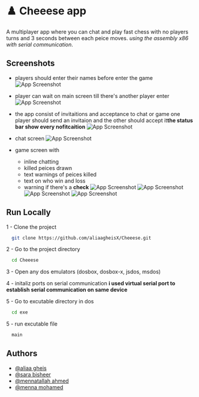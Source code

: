 # ♟️ Cheeese app

A multiplayer app where you can chat and play fast chess
with no players turns and 3 seconds between each peice moves.
_using the assembly x86 with serial communication_.

## Screenshots

-   players should enter their names before enter the game
    ![App Screenshot](https://github.com/aliaagheisX/Cheeese/blob/master/screenshots/8.png)

-   player can wait on main screen till there's another player enter
    ![App Screenshot](https://github.com/aliaagheisX/Cheeese/blob/master/screenshots/1.png)

-   the app consist of invitaitions and acceptance to chat or game one player should send an invitaion and the other should accept it**the status bar show every nofitcaition**
    ![App Screenshot](https://github.com/aliaagheisX/Cheeese/blob/master/screenshots/2.png)

-   chat screen
    ![App Screenshot](https://github.com/aliaagheisX/Cheeese/blob/master/screenshots/3.png)

-   game screen with
    -   inline chatting
    -   killed peices drawn
    -   text warnings of peices killed
    -   text on who win and loss
    -   warning if there's a **check**
        ![App Screenshot](https://github.com/aliaagheisX/Cheeese/blob/master/screenshots/4.png)
        ![App Screenshot](https://github.com/aliaagheisX/Cheeese/blob/master/screenshots/5.png)
        ![App Screenshot](https://github.com/aliaagheisX/Cheeese/blob/master/screenshots/6.png)
        ![App Screenshot](https://github.com/aliaagheisX/Cheeese/blob/master/screenshots/7.png)

## Run Locally

1 - Clone the project

```bash
  git clone https://github.com/aliaagheisX/Cheeese.git
```

2 - Go to the project directory

```bash
  cd Cheeese
```

3 - Open any dos emulators (dosbox, dosbox-x, jsdos, msdos)

4 - initaliz ports on serial communication
**i used virtual serial port to establish serial communication on same device**

5 - Go to excutable directory in dos

```bash
  cd exe
```

5 - run excutable file

```bash
  main
```

## Authors

-   [@aliaa gheis](https://github.com/aliaagheisX)
-   [@sara bisheer](https://github.com/SH8664)
-   [@mennatallah ahmed](https://github.com/Menna-Ahmed7)
-   [@menna mohamed](https://github.com/mennamohamed0207)
